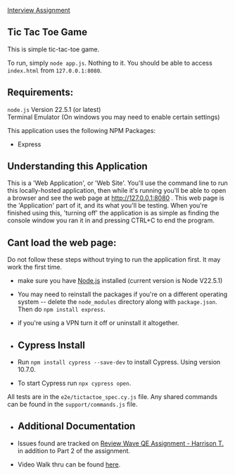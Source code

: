 [Interview Assignment](https://docs.google.com/document/d/1KZNv3CxQHjMTb8ibQh37pQSNKuTPAP_GPyGonMYPL0Y/edit)

## Tic Tac Toe Game
This is simple tic-tac-toe game.

To run, simply `node app.js`.  Nothing to it.  You should be able to access `index.html` from `127.0.0.1:8080`.

## Requirements:
`node.js` Version 22.5.1 (or latest)  
Terminal Emulator (On windows you may need to enable certain settings)

This application uses the following NPM Packages:
-  Express

## Understanding this Application
This is a 'Web Application', or 'Web Site'.  You'll use the command line to run this locally-hosted application, then while it's running you'll be able to open a browser and see the web page at http://127.0.0.1:8080 .  This web page is the 'Application' part of it, and its what you'll be testing.  When you're finished using this, 'turning off' the application is as simple as finding the console window you ran it in and pressing CTRL+C to end the program.

## Cant load the web page:
Do not follow these steps without trying to run the application first.  It may work the first time.
-  make sure you have [Node.js](https://nodejs.org/en) installed (current version is Node V22.5.1)
-  You may need to reinstall the packages if you're on a different operating system -- delete the `node_modules` directory along with `package.json`.  Then do `npm install express`.
-  if you're using a VPN turn it off or uninstall it altogether.

-  ## Cypress Install
-  Run `npm install cypress --save-dev` to install Cypress.  Using version 10.7.0.
-  To start Cypress run `npx cypress open`.

All tests are in the `e2e/tictactoe_spec.cy.js` file.  Any shared commands can be found in the `support/commands.js` file.

-  ## Additional Documentation
-  Issues found are tracked on [Review Wave QE Assignment - Harrison T.](https://docs.google.com/document/d/1XnpHHoLdU4S6Hj1XM7LH5iYCQk8B50n0u5pyC-rQ4dg/edit?usp=sharing) in addition to Part 2 of the assignment.

-  Video Walk thru can be found [here]().
